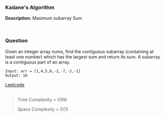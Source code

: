 
### Kadane's Algorithm
**Description:** Maximum subarray Sum

<br>

### Question

Given an integer array nums, find the contiguous subarray (containing at least one number) which has the largest sum and return its sum. A subarray is a contiguous part of an array.

```
Input: arr = [1,4,5,6,-2,-7,-2,-1]
Output: 16
```

[Leetcode]()
<br>
<br>

 >Time Complexity = O(N)

> Space Complexity = O(1)

